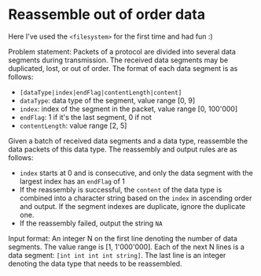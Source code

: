 # Reassemble out of order data

Here I\'ve used the `<filesystem>` for the first time and had fun :)

Problem statement:
Packets of a protocol are divided into several data segments during transmission.
The received data segments may be duplicated, lost, or out of order.
The format of each data segment is as follows:
* `[dataType|index|endFlag|contentLength|content]`
* `dataType`: data type of the segment, value range [0, 9]
* `index`: index of the segment in the packet, value range [0, 100\'000]
* `endFlag`: 1 if it\'s the last segment, 0 if not
* `contentLength`: value range [2, 5]

Given a batch of received data segments and a data type, reassemble the data packets of this data type.
The reassembly and output rules are as follows:
* `index` starts at 0 and is consecutive, and only the data segment with the largest index has an `endFlag` of 1
* If the reassembly is successful, the `content` of the data type is combined into a character string based on the `index` in ascending order and output. If the segment indexes are duplicate, ignore the duplicate one.
* If the reassembly failed, output the string `NA`

Input format:
An integer N on the first line denoting the number of data segments. The value range is [1, 1\'000\'000].
Each of the next N lines is a data segment: `[int int int int string]`.
The last line is an integer denoting the data type that needs to be reassembled.
